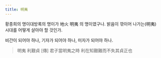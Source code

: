 ```yaml
---
title: 明夷
---
```


황종희의 명이대방록의 명이가 地火 明夷 의 명이였구나.
밝음이 깎이어 나가는(明夷) 시대를 어떻게 살아야 할 것인가.

비간이 되어야 하나, 기자가 되어야 하나, 미자가 되어야 하나.

> 明夷 利艱貞
> [傳] 君子當明夷之時 利在知艱難而不失其貞正也

